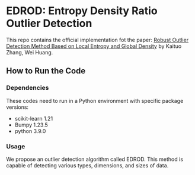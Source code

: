 # EDROD: Entropy Density Ratio Outlier Detection

This repo contains the official implementation fot the paper: [Robust Outlier Detection Method Based on Local Entropy and Global Density](https://arxiv.org/abs/2310.14960) by Kaituo Zhang, Wei Huang.

## How to Run the Code

### Dependencies

These codes need to run in a Python environment with specific package versions:

- scikit-learn 1.21
- Bumpy 1.23.5
- python 3.9.0

### Usage

We propose an outlier detection algorithm called EDROD. This method is capable of detecting various types, dimensions, and sizes of data.

